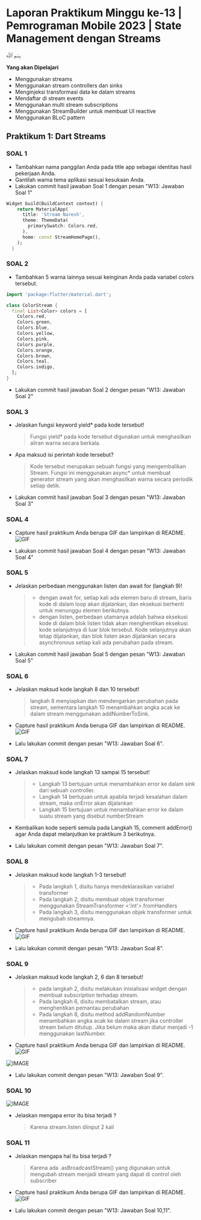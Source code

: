 # Laporan Praktikum Minggu ke-13 | Pemrograman Mobile 2023 | State Management dengan Streams

بِسْمِ ٱللَّٰهِ

**Yang akan Dipelajari**

- Menggunakan streams
- Menggunakan stream controllers dan sinks
- Menginjeksi transformasi data ke dalam streams
- Mendaftar di stream events
- Menggunakan multi stream subscriptions
- Menggunakan StreamBuilder untuk membuat UI reactive
- Menggunakan BLoC pattern

## **Praktikum 1: Dart Streams**

### **SOAL 1**
- Tambahkan nama panggilan Anda pada title app sebagai identitas hasil pekerjaan Anda.
- Gantilah warna tema aplikasi sesuai kesukaan Anda.
- Lakukan commit hasil jawaban Soal 1 dengan pesan "W13: Jawaban Soal 1"

```dart
Widget build(BuildContext context) {
    return MaterialApp(
      title: 'Stream Naresh',
      theme: ThemeData(
        primarySwatch: Colors.red,
      ),
      home: const StreamHomePage(),
    );
  }
```

### **SOAL 2**
- Tambahkan 5 warna lainnya sesuai keinginan Anda pada variabel colors tersebut.
```dart
import 'package:flutter/material.dart';

class ColorStream {
  final List<Color> colors = [
    Colors.red,
    Colors.green,
    Colors.blue,
    Colors.yellow,
    Colors.pink,
    Colors.purple,
    Colors.orange,
    Colors.brown,
    Colors.teal,
    Colors.indigo,
  ];
}

```
- Lakukan commit hasil jawaban Soal 2 dengan pesan "W13: Jawaban Soal 2"

### **SOAL 3**
- Jelaskan fungsi keyword yield* pada kode tersebut!
    > Fungsi yield* pada kode tersebut digunakan untuk menghasilkan aliran warna secara berkala. 
- Apa maksud isi perintah kode tersebut?
    > Kode tersebut merupakan sebuah fungsi yang mengembalikan Stream<Color>. Fungsi ini menggunakan async* untuk membuat generator stream yang akan menghasilkan warna secara periodik setiap detik.
- Lakukan commit hasil jawaban Soal 3 dengan pesan "W13: Jawaban Soal 3"

### **SOAL 4**
- Capture hasil praktikum Anda berupa GIF dan lampirkan di README.
![GIF](/Week-13/docs/screenshot/Soal4.gif)

- Lakukan commit hasil jawaban Soal 4 dengan pesan "W13: Jawaban Soal 4"

### **SOAL 5**

- Jelaskan perbedaan menggunakan listen dan await for (langkah 9)!
    > - dengan await for, setiap kali ada elemen baru di stream, baris kode di dalam loop akan dijalankan, dan eksekusi berhenti untuk menunggu elemen berikutnya.
    > - dengan listen, perbedaan utamanya adalah bahwa eksekusi kode di dalam blok listen tidak akan menghentikan eksekusi kode selanjutnya di luar blok tersebut. Kode selanjutnya akan tetap dijalankan, dan blok listen akan dijalankan secara asynchronous setiap kali ada perubahan pada stream.

- Lakukan commit hasil jawaban Soal 5 dengan pesan "W13: Jawaban Soal 5"

### **SOAL 6**

- Jelaskan maksud kode langkah 8 dan 10 tersebut!
    > langkah 8 menyiapkan dan mendengarkan perubahan pada stream, sementara langkah 10 menambahkan angka acak ke dalam stream menggunakan addNumberToSink. 

- Capture hasil praktikum Anda berupa GIF dan lampirkan di README.
![GIF](/Week-13/docs/screenshot/Soal6.gif)

- Lalu lakukan commit dengan pesan "W13: Jawaban Soal 6".

### **SOAL 7**

- Jelaskan maksud kode langkah 13 sampai 15 tersebut!
    > - Langkah 13 bertujuan untuk menambahkan error ke dalam sink dari sebuah controller. 
    > - Langkah 14 bertujuan untuk apabila terjadi kesalahan dalam stream, maka onError akan dijalankan
    > - Langkah 15 bertujuan untuk menambahkan error ke dalam suatu stream yang disebut numberStream
    
- Kembalikan kode seperti semula pada Langkah 15, comment addError() agar Anda dapat melanjutkan ke praktikum 3 berikutnya.
- Lalu lakukan commit dengan pesan "W13: Jawaban Soal 7".

### **SOAL 8**

- Jelaskan maksud kode langkah 1-3 tersebut!
    > - Pada langkah 1, disitu hanya mendeklarasikan variabel transformer 
    > - Pada langkah 2, disitu membuat objek transformer menggunakan StreamTransformer <'int'>.fromHandlers
    > - Pada langkah 3, disitu menggunakan objek transformer untuk mengubah streamnya.
- Capture hasil praktikum Anda berupa GIF dan lampirkan di README.
![GIF](/Week-13/docs/screenshot/Soal8.gif)

- Lalu lakukan commit dengan pesan "W13: Jawaban Soal 8".

### **SOAL 9**

- Jelaskan maksud kode langkah 2, 6 dan 8 tersebut!
    > - pada langkah 2, disitu melakukan inisialisasi widget dengan membuat subscription terhadap stream.
    > - Pada langkah 6, disitu membatalkan stream, atau menghentikan pemantau perubahan
    > - Pada langkah 8, disitu method addRandomNumber menambahkan angka acak ke dalam stream jika controller stream belum ditutup. Jika belum maka akan diatur menjadi -1 menggunakan lastNumber.

- Capture hasil praktikum Anda berupa GIF dan lampirkan di README.
![GIF](/Week-13/docs/screenshot/Soal9.gif)

![IMAGE](/Week-13/docs/screenshot/soal9.PNG)

- Lalu lakukan commit dengan pesan "W13: Jawaban Soal 9".

### **SOAL 10**

![IMAGE](/Week-13/docs/screenshot/soal10.PNG)

- Jelaskan mengapa error itu bisa terjadi ?
    > Karena stream.listen diinput 2 kali

### **SOAL 11**
- Jelaskan mengapa hal itu bisa terjadi ?
    > Karena ada .asBroadcastStream() yang digunakan untuk mengubah stream menjadi stream yang dapat di control oleh subscriber
    
- Capture hasil praktikum Anda berupa GIF dan lampirkan di README.
![GIF](/Week-13/docs/screenshot/Soal11.gif)

- Lalu lakukan commit dengan pesan "W13: Jawaban Soal 10,11".